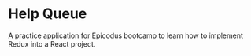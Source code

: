 # Help Queue

A practice application for Epicodus bootcamp to learn how to implement Redux into a React project. 